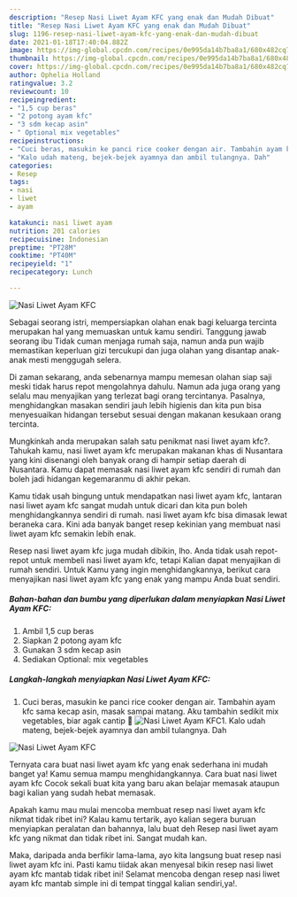 ```yaml
---
description: "Resep Nasi Liwet Ayam KFC yang enak dan Mudah Dibuat"
title: "Resep Nasi Liwet Ayam KFC yang enak dan Mudah Dibuat"
slug: 1196-resep-nasi-liwet-ayam-kfc-yang-enak-dan-mudah-dibuat
date: 2021-01-18T17:40:04.882Z
image: https://img-global.cpcdn.com/recipes/0e995da14b7ba8a1/680x482cq70/nasi-liwet-ayam-kfc-foto-resep-utama.jpg
thumbnail: https://img-global.cpcdn.com/recipes/0e995da14b7ba8a1/680x482cq70/nasi-liwet-ayam-kfc-foto-resep-utama.jpg
cover: https://img-global.cpcdn.com/recipes/0e995da14b7ba8a1/680x482cq70/nasi-liwet-ayam-kfc-foto-resep-utama.jpg
author: Ophelia Holland
ratingvalue: 3.2
reviewcount: 10
recipeingredient:
- "1,5 cup beras"
- "2 potong ayam kfc"
- "3 sdm kecap asin"
- " Optional mix vegetables"
recipeinstructions:
- "Cuci beras, masukin ke panci rice cooker dengan air. Tambahin ayam kfc sama kecap asin, masak sampai matang. Aku tambahin sedikit mix vegetables, biar agak cantip 🌈"
- "Kalo udah mateng, bejek-bejek ayamnya dan ambil tulangnya. Dah"
categories:
- Resep
tags:
- nasi
- liwet
- ayam

katakunci: nasi liwet ayam 
nutrition: 201 calories
recipecuisine: Indonesian
preptime: "PT28M"
cooktime: "PT40M"
recipeyield: "1"
recipecategory: Lunch

---
```



![Nasi Liwet Ayam KFC](https://img-global.cpcdn.com/recipes/0e995da14b7ba8a1/680x482cq70/nasi-liwet-ayam-kfc-foto-resep-utama.jpg)

Sebagai seorang istri, mempersiapkan olahan enak bagi keluarga tercinta merupakan hal yang memuaskan untuk kamu sendiri. Tanggung jawab seorang ibu Tidak cuman menjaga rumah saja, namun anda pun wajib memastikan keperluan gizi tercukupi dan juga olahan yang disantap anak-anak mesti menggugah selera.

Di zaman  sekarang, anda sebenarnya mampu memesan olahan siap saji meski tidak harus repot mengolahnya dahulu. Namun ada juga orang yang selalu mau menyajikan yang terlezat bagi orang tercintanya. Pasalnya, menghidangkan masakan sendiri jauh lebih higienis dan kita pun bisa menyesuaikan hidangan tersebut sesuai dengan makanan kesukaan orang tercinta. 



Mungkinkah anda merupakan salah satu penikmat nasi liwet ayam kfc?. Tahukah kamu, nasi liwet ayam kfc merupakan makanan khas di Nusantara yang kini disenangi oleh banyak orang di hampir setiap daerah di Nusantara. Kamu dapat memasak nasi liwet ayam kfc sendiri di rumah dan boleh jadi hidangan kegemaranmu di akhir pekan.

Kamu tidak usah bingung untuk mendapatkan nasi liwet ayam kfc, lantaran nasi liwet ayam kfc sangat mudah untuk dicari dan kita pun boleh menghidangkannya sendiri di rumah. nasi liwet ayam kfc bisa dimasak lewat beraneka cara. Kini ada banyak banget resep kekinian yang membuat nasi liwet ayam kfc semakin lebih enak.

Resep nasi liwet ayam kfc juga mudah dibikin, lho. Anda tidak usah repot-repot untuk membeli nasi liwet ayam kfc, tetapi Kalian dapat menyajikan di rumah sendiri. Untuk Kamu yang ingin menghidangkannya, berikut cara menyajikan nasi liwet ayam kfc yang enak yang mampu Anda buat sendiri.

<!--inarticleads1-->

##### Bahan-bahan dan bumbu yang diperlukan dalam menyiapkan Nasi Liwet Ayam KFC:

1. Ambil 1,5 cup beras
1. Siapkan 2 potong ayam kfc
1. Gunakan 3 sdm kecap asin
1. Sediakan  Optional: mix vegetables




<!--inarticleads2-->

##### Langkah-langkah menyiapkan Nasi Liwet Ayam KFC:

1. Cuci beras, masukin ke panci rice cooker dengan air. Tambahin ayam kfc sama kecap asin, masak sampai matang. Aku tambahin sedikit mix vegetables, biar agak cantip 🌈
<img src="https://img-global.cpcdn.com/steps/62b62151a95647c7/160x128cq70/nasi-liwet-ayam-kfc-langkah-memasak-1-foto.jpg" alt="Nasi Liwet Ayam KFC">1. Kalo udah mateng, bejek-bejek ayamnya dan ambil tulangnya. Dah
<img src="https://img-global.cpcdn.com/steps/3cb808374070b928/160x128cq70/nasi-liwet-ayam-kfc-langkah-memasak-2-foto.jpg" alt="Nasi Liwet Ayam KFC">



Ternyata cara buat nasi liwet ayam kfc yang enak sederhana ini mudah banget ya! Kamu semua mampu menghidangkannya. Cara buat nasi liwet ayam kfc Cocok sekali buat kita yang baru akan belajar memasak ataupun bagi kalian yang sudah hebat memasak.

Apakah kamu mau mulai mencoba membuat resep nasi liwet ayam kfc nikmat tidak ribet ini? Kalau kamu tertarik, ayo kalian segera buruan menyiapkan peralatan dan bahannya, lalu buat deh Resep nasi liwet ayam kfc yang nikmat dan tidak ribet ini. Sangat mudah kan. 

Maka, daripada anda berfikir lama-lama, ayo kita langsung buat resep nasi liwet ayam kfc ini. Pasti kamu tiidak akan menyesal bikin resep nasi liwet ayam kfc mantab tidak ribet ini! Selamat mencoba dengan resep nasi liwet ayam kfc mantab simple ini di tempat tinggal kalian sendiri,ya!.

